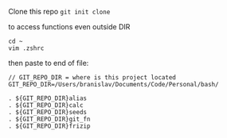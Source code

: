 Clone this repo
`git init clone`

to access functions even outside DIR
```
cd ~
vim .zshrc
```
then paste to end of file:
```
// GIT_REPO_DIR = where is this project located
GIT_REPO_DIR=/Users/branislav/Documents/Code/Personal/bash/

. ${GIT_REPO_DIR}alias
. ${GIT_REPO_DIR}calc
. ${GIT_REPO_DIR}seeds
. ${GIT_REPO_DIR}git_fn
. ${GIT_REPO_DIR}frizip
```
